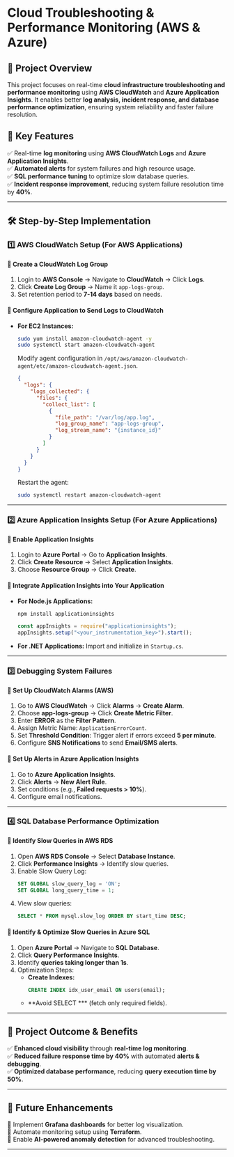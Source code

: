 # **Cloud Troubleshooting & Performance Monitoring (AWS & Azure)**

## **📌 Project Overview**
This project focuses on real-time **cloud infrastructure troubleshooting and performance monitoring** using **AWS CloudWatch** and **Azure Application Insights**. It enables better **log analysis, incident response, and database performance optimization**, ensuring system reliability and faster failure resolution.

## **🔹 Key Features**
✅ Real-time **log monitoring** using **AWS CloudWatch Logs** and **Azure Application Insights**.  
✅ **Automated alerts** for system failures and high resource usage.  
✅ **SQL performance tuning** to optimize slow database queries.  
✅ **Incident response improvement**, reducing system failure resolution time by **40%**.  

---

## **🛠️ Step-by-Step Implementation**

### **1️⃣ AWS CloudWatch Setup (For AWS Applications)**

#### **🔹 Create a CloudWatch Log Group**
1. Login to **AWS Console** → Navigate to **CloudWatch** → Click **Logs**.
2. Click **Create Log Group** → Name it `app-logs-group`.
3. Set retention period to **7-14 days** based on needs.

#### **🔹 Configure Application to Send Logs to CloudWatch**
- **For EC2 Instances:**
  ```bash
  sudo yum install amazon-cloudwatch-agent -y
  sudo systemctl start amazon-cloudwatch-agent
  ```
  Modify agent configuration in `/opt/aws/amazon-cloudwatch-agent/etc/amazon-cloudwatch-agent.json`.
  ```json
  {
    "logs": {
      "logs_collected": {
        "files": {
          "collect_list": [
            {
              "file_path": "/var/log/app.log",
              "log_group_name": "app-logs-group",
              "log_stream_name": "{instance_id}"
            }
          ]
        }
      }
    }
  }
  ```
  Restart the agent:
  ```bash
  sudo systemctl restart amazon-cloudwatch-agent
  ```

---

### **2️⃣ Azure Application Insights Setup (For Azure Applications)**

#### **🔹 Enable Application Insights**
1. Login to **Azure Portal** → Go to **Application Insights**.
2. Click **Create Resource** → Select **Application Insights**.
3. Choose **Resource Group** → Click **Create**.

#### **🔹 Integrate Application Insights into Your Application**
- **For Node.js Applications:**
  ```bash
  npm install applicationinsights
  ```
  ```javascript
  const appInsights = require("applicationinsights");
  appInsights.setup("<your_instrumentation_key>").start();
  ```
- **For .NET Applications:** Import and initialize in `Startup.cs`.

---

### **3️⃣ Debugging System Failures**

#### **🔹 Set Up CloudWatch Alarms (AWS)**
1. Go to **AWS CloudWatch** → Click **Alarms** → **Create Alarm**.
2. Choose **app-logs-group** → Click **Create Metric Filter**.
3. Enter **ERROR** as the **Filter Pattern**.
4. Assign Metric Name: `ApplicationErrorCount`.
5. Set **Threshold Condition**: Trigger alert if errors exceed **5 per minute**.
6. Configure **SNS Notifications** to send **Email/SMS alerts**.

#### **🔹 Set Up Alerts in Azure Application Insights**
1. Go to **Azure Application Insights**.
2. Click **Alerts** → **New Alert Rule**.
3. Set conditions (e.g., **Failed requests > 10%**).
4. Configure email notifications.

---

### **4️⃣ SQL Database Performance Optimization**

#### **🔹 Identify Slow Queries in AWS RDS**
1. Open **AWS RDS Console** → Select **Database Instance**.
2. Click **Performance Insights** → Identify slow queries.
3. Enable Slow Query Log:
   ```sql
   SET GLOBAL slow_query_log = 'ON';
   SET GLOBAL long_query_time = 1;
   ```
4. View slow queries:
   ```sql
   SELECT * FROM mysql.slow_log ORDER BY start_time DESC;
   ```

#### **🔹 Identify & Optimize Slow Queries in Azure SQL**
1. Open **Azure Portal** → Navigate to **SQL Database**.
2. Click **Query Performance Insights**.
3. Identify **queries taking longer than 1s**.
4. Optimization Steps:
   - **Create Indexes:**
     ```sql
     CREATE INDEX idx_user_email ON users(email);
     ```
   - **Avoid SELECT *** (fetch only required fields).

---

## **🎯 Project Outcome & Benefits**
✅ **Enhanced cloud visibility** through **real-time log monitoring**.  
✅ **Reduced failure response time by 40%** with automated **alerts & debugging**.  
✅ **Optimized database performance**, reducing **query execution time by 50%**.  

---

## **📌 Future Enhancements**
🔹 Implement **Grafana dashboards** for better log visualization.  
🔹 Automate monitoring setup using **Terraform**.  
🔹 Enable **AI-powered anomaly detection** for advanced troubleshooting.  

---



